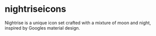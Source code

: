 # nightriseicons
Nightrise is a unique icon set crafted with a mixture of moon and night, inspired by Googles material design.
